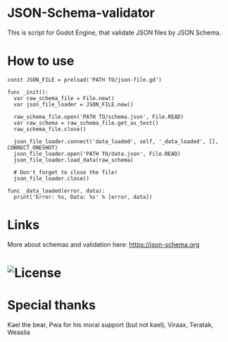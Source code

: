 # JSON-Schema-validator
This is script for Godot Engine, that validate JSON files by JSON Schema.

# How to use
```gdscript
const JSON_FILE = preload('PATH TO/json-file.gd')

func _init():
  var raw_schema_file = File.new()
  var json_file_loader = JSON_FILE.new()

  raw_schema_file.open('PATH TO/schema.json', File.READ)
  var raw_schema = raw_schema_file.get_as_text()
  raw_schema_file.close()

  json_file_loader.connect('data_loaded', self, '_data_loaded', [], CONNECT_ONESHOT)
  json_file_loader.open('PATH TO/data.json', File.READ)
  json_file_loader.load_data(raw_schema)

  # Don't forget to close the file!
  json_file_loader.close()

func _data_loaded(error, data):
  print('Error: %s, Data: %s' % [error, data])

```

# Links
More about schemas and validation here: https://json-schema.org

# ![License](./LICENSE)

# Special thanks
Kael the bear, Pwa for his moral support (but not kael), Viraax, Teratak, Weaslia
